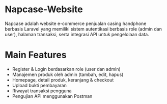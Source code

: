 # Napcase-Website
Napcase adalah website e-commerce penjualan casing handphone berbasis Laravel yang memiliki sistem autentikasi berbasis role (admin dan user), halaman transaksi, serta integrasi API untuk pengelolaan data.

# Main Features
  - Register & Login berdasarkan role (user dan admin)
  - Manajemen produk oleh admin (tambah, edit, hapus)
  - Homepage, detail produk, keranjang & checkout
  - Upload bukti pembayaran
  - Riwayat transaksi pengguna
  - Pengujian API menggunakan Postman
